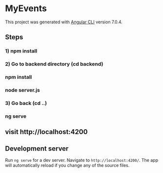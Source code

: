 # MyEvents

This project was generated with [Angular CLI](https://github.com/angular/angular-cli) version 7.0.4.

## Steps

### 1) npm install

### 2) Go to backend directory (cd backend)
### npm install
### node server.js

### 3) Go back (cd ..)
### ng serve

## visit http://localhost:4200


## Development server

Run `ng serve` for a dev server. Navigate to `http://localhost:4200/`. The app will automatically reload if you change any of the source files.
